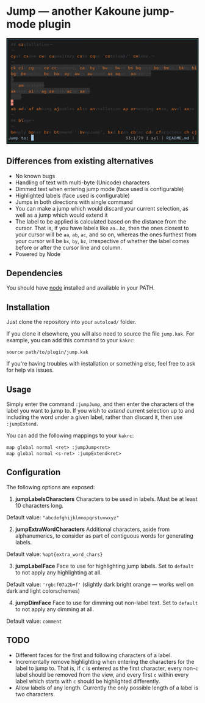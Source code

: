 # Jump — another Kakoune jump-mode plugin

![Screenshot](assets/screenshot.png)

## Differences from existing alternatives

- No known bugs
- Handling of text with multi-byte (Unicode) characters
- Dimmed text when entering jump mode (face used is configurable)
- Highlighted labels (face used is configurable)
- Jumps in both directions with single command
- You can make a jump which would discard your current selection, as well as a jump which would extend it
- The label to be applied is calculated based on the distance from the cursor. That is, if you have
labels like `aa`…`bz`, then the ones closest to your cursor will be `aa`, `ab`, `ac`, and so on, whereas
the ones furthest from your cursor will be `bx`, `by`, `bz`, irrespective of whether the label comes before
or after the cursor line and column.
- Powered by Node

## Dependencies

You should have [node](https://github.com/nodejs/node) installed and available in your PATH.

## Installation

Just clone the repository into your `autoload/` folder.

If you clone it elsewhere, you will also need to source the file `jump.kak`.
For example, you can add this command to your `kakrc`:

```kakscript
source path/to/plugin/jump.kak
```

If you're having troubles with installation or something else, feel free to ask for help via issues.

## Usage

Simply enter the command `:jumpJump`, and then enter the characters of the label you want to jump to.
If you wish to *extend* current selection up to and including the word under a given label, rather than discard it, then use `:jumpExtend`.

You can add the following mappings to your `kakrc`:

```kakscript
map global normal <ret> :jumpJump<ret>
map global normal <s-ret> :jumpExtend<ret>
```

## Configuration

The following options are exposed:

1. **jumpLabelsCharacters**
Characters to be used in labels. Must be at least 10 characters long.

Default value: `"abcdefghijklmnopqrstuvwxyz"`

2. **jumpExtraWordCharacters**
Additional characters, aside from alphanumerics, to consider as part of contiguous words for generating labels.

Default value: `%opt{extra_word_chars}`

3. **jumpLabelFace**
Face to use for highlighting jump labels.
Set to `default` to not apply any highlighting at all.

Default value: `'rgb:f07a2b+f'` (slightly dark bright orange — works well on dark and light colorschemes)

4. **jumpDimFace**
Face to use for dimming out non-label text.
Set to `default` to not apply any dimming at all.

Default value: `comment`

## TODO
- Different faces for the first and following characters of a label.
- Incrementally remove highlighting when entering the characters for the label to jump to. That is, if `c` is entered
as the first character, every non-`c` label should be removed from the view, and every first `c` within every label
which starts with `c` should be highlighted differently.
- Allow labels of any length. Currently the only possible length of a label is two characters.

